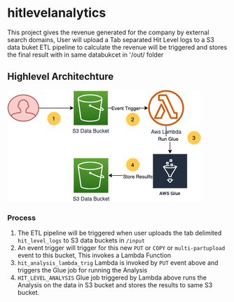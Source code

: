 # hitlevelanalytics

This project gives the revenue generated for the company by external search domains, User will upload a Tab separated Hit Level logs to a S3 data buket ETL pipeline to calculate the revenue will be triggered and stores the final result with in same databukcet in '/out/ folder


## Highlevel Architechture
![Alt](HigLevelArchitechture.png)

### Process
1. The ETL pipeline will be triggered when user uploads the tab delimited ```hit_level_logs``` to S3 data buckets in ```/input```
2. An event trigger will trigger for this new ```PUT``` or ```COPY``` or ```multi-partupload``` event to this bucket, This invokes a Lambda Function
3. ```hit_analysis_lambda_trig``` Lambda is invoked by ```PUT``` event above and triggers the Glue job for running the Analysis
4. ```HIT_LEVEL_ANALYSIS``` Glue job triggered by Lambda above runs the Analysis on the data in S3 bucket and stores the results to same S3 bucket.  